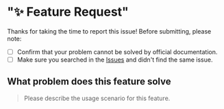 # "✨ Feature Request"

Thanks for taking the time to report this issue! Before submitting, please note:

- [ ] Confirm that your problem cannot be solved by official documentation.
- [ ] Make sure you searched in the [Issues](https://github.com/zhixiaoqiang/sfc-playground-vant/issues) and didn't find the same issue.

## What problem does this feature solve

> Please describe the usage scenario for this feature.
